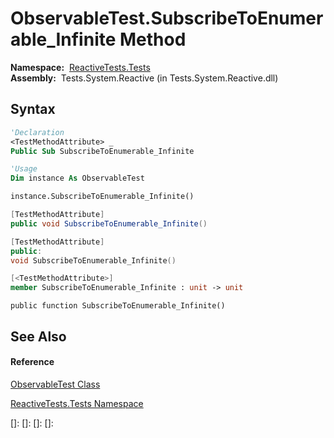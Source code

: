 # ObservableTest.SubscribeToEnumerable\_Infinite Method

**Namespace:**  [ReactiveTests.Tests](ReactiveTests.Tests\ReactiveTests.Tests.md)  
**Assembly:**  Tests.System.Reactive (in Tests.System.Reactive.dll)

## Syntax

```vb
'Declaration
<TestMethodAttribute> _
Public Sub SubscribeToEnumerable_Infinite
```

```vb
'Usage
Dim instance As ObservableTest

instance.SubscribeToEnumerable_Infinite()
```

```csharp
[TestMethodAttribute]
public void SubscribeToEnumerable_Infinite()
```

```c++
[TestMethodAttribute]
public:
void SubscribeToEnumerable_Infinite()
```

```fsharp
[<TestMethodAttribute>]
member SubscribeToEnumerable_Infinite : unit -> unit 
```

```jscript
public function SubscribeToEnumerable_Infinite()
```

## See Also

#### Reference

[ObservableTest Class](ObservableTest\ObservableTest.md)

[ReactiveTests.Tests Namespace](ReactiveTests.Tests\ReactiveTests.Tests.md)

[]: 
[]: 
[]: 
[]: 